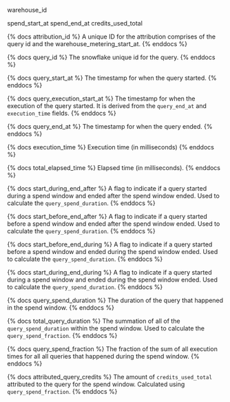 

warehouse_id





spend_start_at
spend_end_at
credits_used_total








{% docs attribution_id %}
A unique ID for the attribution comprises of the query id and the warehouse_metering_start_at.
{% enddocs %}

{% docs query_id %}
The snowflake unique id for the query.
{% enddocs %}

{% docs query_start_at %}
The timestamp for when the query started.
{% enddocs %}

{% docs query_execution_start_at %}
The timestamp for when the execution of the query started. It is derived from the `query_end_at` and `execution_time` fields.
{% enddocs %}

{% docs query_end_at %}
The timestamp for when the query ended.
{% enddocs %}

{% docs execution_time %}
Execution time (in milliseconds)
{% enddocs %}

{% docs total_elapsed_time %}
Elapsed time (in milliseconds).
{% enddocs %}

{% docs start_during_end_after %}
A flag to indicate if a query started during a spend window and ended after the spend window ended.  Used to calculate the `query_spend_duration`.
{% enddocs %}

{% docs start_before_end_after %}
A flag to indicate if a query started before a spend window and ended after the spend window ended.  Used to calculate the `query_spend_duration`.
{% enddocs %}

{% docs start_before_end_during %}
A flag to indicate if a query started before a spend window and ended during the spend window ended.  Used to calculate the `query_spend_duration`.
{% enddocs %}

{% docs start_during_end_during %}
A flag to indicate if a query started during a spend window and ended during the spend window ended.  Used to calculate the `query_spend_duration`.
{% enddocs %}

{% docs query_spend_duration %}
The duration of the query that happened in the spend window.
{% enddocs %}

{% docs total_query_duration %}
The summation of all of the `query_spend_duration` within the spend window.  Used to calculate the `query_spend_fraction`.
{% enddocs %}

{% docs query_spend_fraction %}
The fraction of the sum of all execution times for all all queries that happened during the spend window. 
{% enddocs %}

{% docs attributed_query_credits %}
The amount of `credits_used_total` attributed to the query for the spend window.  Calculated using `query_spend_fraction`.
{% enddocs %}